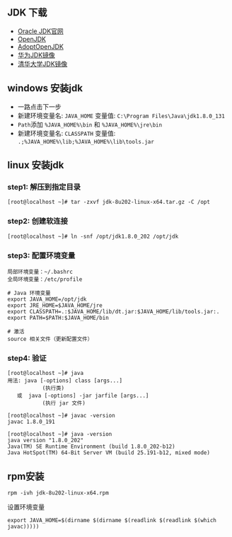 ## JDK 下载
- [Oracle JDK官网](https://www.oracle.com/hk/java/technologies/oracle-java-archive-downloads.html)
- [OpenJDK](https://developers.redhat.com/products/openjdk/download?sc_cid=701f2000000RWTnAAO)
- [AdoptOpenJDK](https://adoptopenjdk.net/)
- [华为JDK镜像](https://repo.huaweicloud.com/java/jdk/)
- [清华大学JDK镜像](https://mirrors.tuna.tsinghua.edu.cn/AdoptOpenJDK/)



## windows 安装jdk

- 一路点击下一步
- 新建环境变量名: `JAVA_HOME` 变量值: `C:\Program Files\Java\jdk1.8.0_131`
- `Path`添加 `%JAVA_HOME%\bin` 和 `%JAVA_HOME%\jre\bin`
- 新建环境变量名: `CLASSPATH` 变量值: `.;%JAVA_HOME%\lib;%JAVA_HOME%\lib\tools.jar`



## linux 安装jdk

### step1: 解压到指定目录
```shell
[root@localhost ~]# tar -zxvf jdk-8u202-linux-x64.tar.gz -C /opt
```

### step2: 创建软连接
```shell
[root@localhost ~]# ln -snf /opt/jdk1.8.0_202 /opt/jdk
```

### step3: 配置环境变量
```shell
局部环境变量：~/.bashrc
全局环境变量：/etc/profile

# Java 环境变量
export JAVA_HOME=/opt/jdk
export JRE_HOME=$JAVA_HOME/jre
export CLASSPATH=.:$JAVA_HOME/lib/dt.jar:$JAVA_HOME/lib/tools.jar:.
export PATH=$PATH:$JAVA_HOME/bin

# 激活
source 相关文件（更新配置文件）
```

### step4: 验证
```shell
[root@localhost ~]# java
用法: java [-options] class [args...]
           (执行类)
   或  java [-options] -jar jarfile [args...]
           (执行 jar 文件)
                  
[root@localhost ~]# javac -version
javac 1.8.0_191

[root@localhost ~]# java -version
java version "1.8.0_202"
Java(TM) SE Runtime Environment (build 1.8.0_202-b12)
Java HotSpot(TM) 64-Bit Server VM (build 25.191-b12, mixed mode)
```



## rpm安装

```shell
rpm -ivh jdk-8u202-linux-x64.rpm
```



设置环境变量

```shell
export JAVA_HOME=$(dirname $(dirname $(readlink $(readlink $(which javac)))))
```

